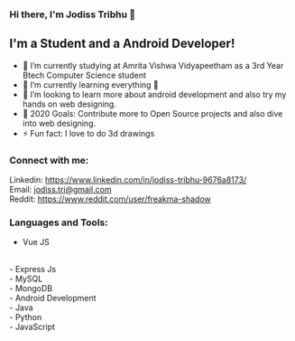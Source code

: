 ### Hi there, I'm Jodiss Tribhu  👋

## I'm a Student and a Android Developer!
- 🏫 I’m currently studying at Amrita Vishwa Vidyapeetham as a 3rd Year Btech Computer Science student
- 🌱 I’m currently learning everything 🤣
- 👯 I’m looking to learn more about android development and also try my hands on web designing.
- 🥅 2020 Goals: Contribute more to Open Source projects and also dive into web designing.
- ⚡ Fun fact: I love to do 3d drawings 

### Connect with me:
Linkedin: https://www.linkedin.com/in/jodiss-tribhu-9676a8173/
<br />
Email: jodiss.tri@gmail.com
<br />
Reddit: https://www.reddit.com/user/freakma-shadow
</br>

### Languages and Tools:
  - Vue JS
<br />
  - Express Js
<br />
 - MySQL
<br />
 - MongoDB
<br />
 - Android Development
<br />
 - Java
<br />
 - Python
<br />
 - JavaScript
<br />

